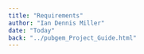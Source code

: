 ```yaml
---
title: "Requirements"
author: "Ian Dennis Miller"
date: "Today"
back: "../pubgem_Project_Guide.html"
---
```


